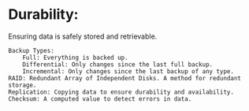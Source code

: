 # Durability:

Ensuring data is safely stored and retrievable.

    Backup Types:
        Full: Everything is backed up.
        Differential: Only changes since the last full backup.
        Incremental: Only changes since the last backup of any type.
    RAID: Redundant Array of Independent Disks. A method for redundant storage.
    Replication: Copying data to ensure durability and availability.
    Checksum: A computed value to detect errors in data.
